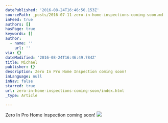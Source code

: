 ```yaml
---
datePublished: '2016-08-24T16:46:50.153Z'
sourcePath: _posts/2016-07-11-zero-in-home-inspections-coming-soon.md
inFeed: true
authors: []
hasPage: true
keywords: []
author:
  - name: ''
    url: ''
via: {}
dateModified: '2016-08-24T16:46:49.784Z'
title: Michael
publisher: {}
description: Zero In Pro Home Inspection coming soon!
inLanguage: null
inNav: false
starred: true
url: zero-in-home-inspections-coming-soon/index.html
_type: Article

---
```

Zero In Pro Home Inspection coming soon!
![](https://the-grid-user-content.s3-us-west-2.amazonaws.com/a3dfc0e8-17f4-40d1-a060-9ef5c3706449.jpg)